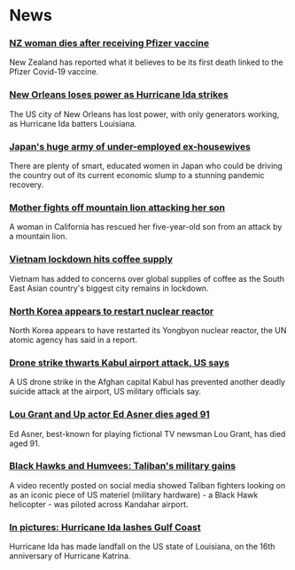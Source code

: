 # News
### [NZ woman dies after receiving Pfizer vaccine](https://www.bbc.com/news/world-asia-58380867)
New Zealand has reported what it believes to be its first death linked to the Pfizer Covid-19 vaccine. 
### [New Orleans loses power as Hurricane Ida strikes](https://www.bbc.com/news/world-us-canada-58378788)
The US city of New Orleans has lost power, with only generators working, as Hurricane Ida batters Louisiana. 
### [Japan's huge army of under-employed ex-housewives](https://www.bbc.com/news/business-58301604)
There are plenty of smart, educated women in Japan who could be driving the country out of its current economic slump to a stunning pandemic recovery. 
### [Mother fights off mountain lion attacking her son](https://www.bbc.com/news/world-us-canada-58375242)
A woman in California has rescued her five-year-old son from an attack by a mountain lion.
### [Vietnam lockdown hits coffee supply](https://www.bbc.com/news/business-58380797)
Vietnam has added to concerns over global supplies of coffee as the South East Asian country's biggest city remains in lockdown.
### [North Korea appears to restart nuclear reactor](https://www.bbc.com/news/world-asia-58380547)
North Korea appears to have restarted its Yongbyon nuclear reactor, the UN atomic agency has said in a report. 
### [Drone strike thwarts Kabul airport attack, US says](https://www.bbc.com/news/world-asia-58372458)
A US drone strike in the Afghan capital Kabul has prevented another deadly suicide attack at the airport, US military officials say.
### [Lou Grant and Up actor Ed Asner dies aged 91](https://www.bbc.com/news/world-us-canada-58380089)
Ed Asner, best-known for playing fictional TV newsman Lou Grant, has died aged 91.
### [Black Hawks and Humvees: Taliban's military gains](https://www.bbc.com/news/world-asia-58356045)
A video recently posted on social media showed Taliban fighters looking on as an iconic piece of US materiel (military hardware) - a Black Hawk helicopter - was piloted across Kandahar airport.
### [In pictures: Hurricane Ida lashes Gulf Coast](https://www.bbc.com/news/world-us-canada-58380820)
Hurricane Ida has made landfall on the US state of Louisiana, on the 16th anniversary of Hurricane Katrina.
